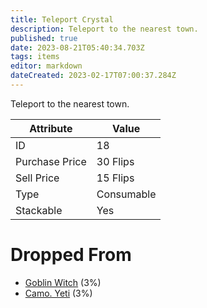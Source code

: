 ```yaml
---
title: Teleport Crystal
description: Teleport to the nearest town.
published: true
date: 2023-08-21T05:40:34.703Z
tags: items
editor: markdown
dateCreated: 2023-02-17T07:00:37.284Z
---
```


Teleport to the nearest town.

|Attribute|Value|
|-|-|
|ID|18|
|Purchase Price|30 Flips|
|Sell Price|15 Flips|
|Type|Consumable|
|Stackable|Yes|


# Dropped From
 * [Goblin Witch](/monsters/goblin-witch) (3%)
 * [Camo. Yeti](/monsters/camo-yeti) (3%)
